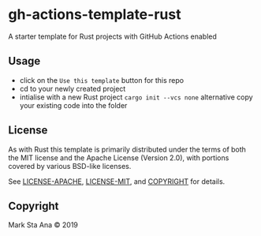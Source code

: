 # gh-actions-template-rust

A starter template for Rust projects with GitHub Actions enabled

## Usage

- click on the `Use this template` button for this repo
- cd to your newly created project
- intialise with a new Rust project `cargo init --vcs none` alternative copy your existing code into the folder

## License

As with Rust this template is primarily distributed under the terms of both the MIT license
and the Apache License (Version 2.0), with portions covered by various
BSD-like licenses.

See [LICENSE-APACHE](LICENSE-APACHE), [LICENSE-MIT](LICENSE-MIT), and
[COPYRIGHT](COPYRIGHT) for details.

## Copyright

Mark Sta Ana &copy; 2019 